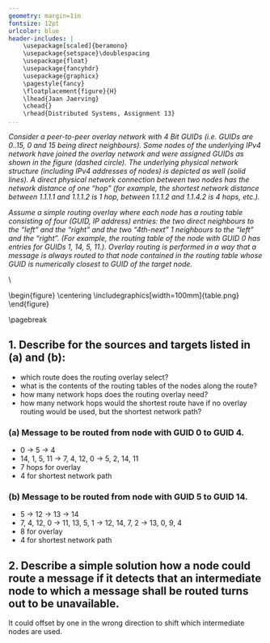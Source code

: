 ```yaml
---
geometry: margin=1in
fontsize: 12pt
urlcolor: blue
header-includes: |
    \usepackage[scaled]{beramono}
    \usepackage{setspace}\doublespacing
    \usepackage{float}
    \usepackage{fancyhdr}
    \usepackage{graphicx}
    \pagestyle{fancy}
    \floatplacement{figure}{H}
    \lhead{Jaan Jaerving}
    \chead{}
    \rhead{Distributed Systems, Assignment 13}
...
```


*Consider a peer-to-peer overlay network with 4 Bit GUIDs (i.e. GUIDs are 0..15, 0 and 15 being direct neighbours). Some nodes of the underlying IPv4 network have joined the overlay network and were assigned GUIDs as shown in the figure (dashed circle). The underlying physical network structure (including IPv4 addresses of nodes) is depicted as well (solid lines). A direct physical network connection between two nodes has the network distance of one “hop” (for example, the shortest network distance between 1.1.1.1 and 1.1.1.2 is 1 hop, between 1.1.1.2 and 1.1.4.2 is 4 hops, etc.).*
 
*Assume a simple routing overlay where each node has a routing table consisting of four (GUID, IP address) entries: the two direct neighbours to the “left” and the “right” and the two “4th-next” 1 neighbours to the “left” and the “right”. (For example, the routing table of the node with GUID 0 has entries for GUIDs 1, 14, 5, 11.). Overlay routing is performed in a way that a message is always routed to that node contained in the routing table whose GUID is numerically closest to GUID of the target node.*

\

\begin{figure}
\centering
\includegraphics[width=100mm]{table.png}
\end{figure}

\pagebreak

## 1. Describe for the sources and targets listed in (a) and (b): 

* which route does the routing overlay select?
* what is the contents of the routing tables of the nodes along the route?
* how many network hops does the routing overlay need?
* how many network hops would the shortest route have if no overlay routing would be used, but the shortest network path?

### (a) Message to be routed from node with GUID 0 to GUID 4.

* 0 -> 5 -> 4
* 14, 1, 5, 11 -> 7, 4, 12, 0 -> 5, 2, 14, 11
* 7 hops for overlay
* 4 for shortest network path

### (b) Message to be routed from node with GUID 5 to GUID 14.

* 5 -> 12 -> 13 -> 14
* 7, 4, 12, 0 -> 11, 13, 5, 1 -> 12, 14, 7, 2 -> 13, 0, 9, 4
* 8 for overlay
* 4 for shortest network path

## 2. Describe a simple solution how a node could route a message if it detects that an intermediate node to which a message shall be routed turns out to be unavailable. 

It could offset by one in the wrong direction to shift which intermediate nodes are used.
